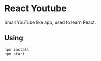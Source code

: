 # React Youtube

Small YouTube like app, used to learn React.

## Using

```
npm install
npm start
```
